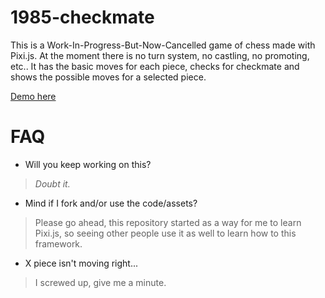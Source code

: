 # 1985-checkmate


This is a Work-In-Progress-But-Now-Cancelled game of chess made with Pixi.js.
At the moment there is no turn system, no castling, no promoting, etc.. It has the basic moves for each piece, checks for checkmate and shows the possible moves for a selected piece.

[Demo here](https://mricarte-i.github.io/1985-checkmate/)


# FAQ

 - Will you keep working on this?
> *Doubt it.*

 - Mind if I fork and/or use the code/assets?
>  Please go ahead, this repository started as a way for me to learn
> Pixi.js, so seeing other people use it as well to learn how to this
> framework.


 - X piece isn't moving right...
>  I screwed up, give me a minute.


